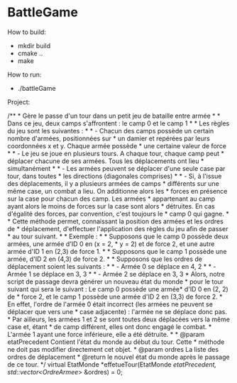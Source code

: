 # BattleGame

How to build:

- mkdir build
- cmake ..
- make

How to run:
- ./battleGame



Project:

/**
	 * Gère le passe d'un tour dans un petit jeu de bataille entre armée
	 *
	 * Dans ce jeu, deux camps s'affrontent : le camp 0 et le camp 1
	 *
	 * Les règles du jeu sont les suivantes :
	 *
	 * - Chacun des camps possède un certain nombre d'armées, positionnées sur
	 * un damier et repérées par leurs coordonnées x et y. Chaque armée possède
	 * une certaine valeur de force
	 *
	 * - Le jeu se joue en plusieurs tours. A chaque tour, chaque camp peut
	 * déplacer chacune de ses armées. Tous les déplacements ont lieu
	 * simultanément
	 *
	 * - Les armées peuvent se déplacer d'une seule case par tour, dans toutes
	 * les directions (diagonales comprises)
	 *
	 * - Si, à l'issue des déplacements, il y a plusieurs armées de camps
	 * différents sur une même case, un combat a lieu. On additionne alors les
	 * forces en présence sur la case pour chacun des camp. Les armées
	 * appartenant au camp ayant alors le moins de forces sur la case sont alors
	 * détruites. En cas d'égalité des forces, par convention, c'est toujours le
	 * camp 0 qui gagne.
	 *
	 * Cette méthode permet, connaissant la position des armées et les ordres de
	 * déplacement, d'effectuer l'application des règles du jeu afin de passer
	 * au tour suivant.
	 *
	 * Exemple :
	 *
	 * Supposons que le camp 0 possède deux armées, une armée d'ID 0 en (x = 2,
	 * y = 2) et de force 2, et une autre armée d'ID 1 en (2,3) de force 1.
	 *
	 * Supposons que le camp 1 possède une armée, d'ID 2 en (4,3) de force 2.
	 *
	 * Supposons que les ordres de déplacement soient les suivants :
	 * * - Armée 0 se déplace en 4, 2
     * * - Armée 1 se déplace en 3, 3
     * * - Armée 2 se déplace en 3, 3
     * Alors, notre script de passage devra générer un nouveau état du monde
     * pour le tour suivant qui sera le suivant : Le camp 0 possède une armée* d'ID 0 en (2, 2) de 
     * force 2, et le camp 1 possède une armée d'ID 2 en (3,3) de force 2. 
     * En effet, l'ordre de l'armée 0 était incorrect (les armées ne peuvent se déplacer que vers une 
     * case adjacente) : l'armée ne se déplace donc pas. 
     * Par ailleurs, les armées 1 et 2 se sont toutes deux déplacées vers la même case et, étant 
     * de camp différent, elles ont donc engagé le combat. 
     * L'armée 1 ayant une force inférieure, elle a été détruite.
	 *
	 * @param etatPrecedent Contient l'état du monde au début du tour. Cette
	 *        méthode ne doit pas modifier directement cet objet.
	 * @param ordres La liste des ordres de déplacement
	 * @return le nouvel état du monde après le passage de ce tour.
	 */
	virtual EtatMonde *effetueTour(EtatMonde *etatPrecedent, std::vector<OrdreArmee*> &ordres) = 0;
